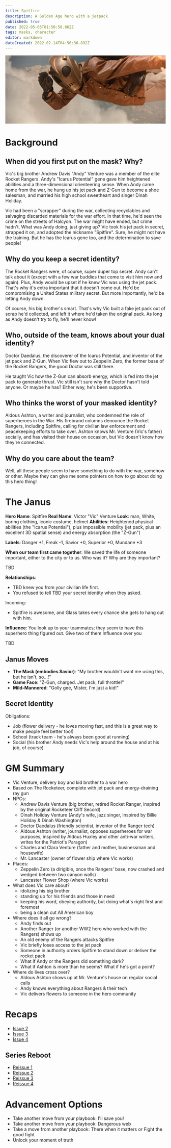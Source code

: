 ```yaml
---
title: Spitfire
description: A Golden Age hero with a jetpack
published: true
date: 2022-05-05T01:50:58.862Z
tags: masks, character
editor: markdown
dateCreated: 2022-02-14T04:56:36.892Z
---
```


![r91045.jpg](/r91045.jpg)

# Background

## When did you first put on the mask? Why?

Vic's big brother Andrew Davis "Andy" Venture was a member of the elite Rocket Rangers. Andy's "Icarus Potential" gene gave him heightened abilities and a three-dimensional orienteering sense. When Andy came home from the war, he hung up his jet pack and Z-Gun to become a shoe salesman, and married his high school sweetheart and singer Dinah Holiday.

Vic had been a "scrapper" during the war, collecting recyclables and salvaging discarded materials for the war effort. In that time, he'd seen the crime on the streets of Halcyon. The war might have ended, but crime hadn't. What was Andy doing, just giving up? Vic took his jet pack in secret, strapped it on, and adopted the nickname "Spitfire". Sure, he might not have the training. But he has the Icarus gene too, and the determination to save people!

## Why do you keep a secret identity?

The Rocket Rangers were, of course, super duper top secret. Andy can't talk about it (except with a few war buddies that come to visit him now and again). Plus, Andy would be upset if he knew Vic was using the jet pack. That's why it's extra important that it doesn't come out. He'd be compromising a United States military secret. But more importantly, he'd be letting Andy down.

Of course, his big brother's smart. That's why Vic built a fake jet pack out of scrap he'd collected, and left it where he'd taken the original pack. As long as Andy doesn't try to fly, he'll never know!

## Who, outside of the team, knows about your dual identity?
Doctor Daedalus, the discoverer of the Icarus Potential, and inventor of the jet pack and Z-Gun. When Vic flew out to Zeppelin Zero, the former base of the Rocket Rangers, the good Doctor was still there. 

He taught Vic how the Z-Gun can absorb energy, which is fed into the jet pack to generate thrust. Vic still isn't sure why the Doctor hasn't told anyone. Or maybe he has? Either way, he's been supportive.

## Who thinks the worst of your masked identity?
Aldous Ashton, a writer and journalist, who condemned the role of superheroes in the War. His firebrand columns denounce the Rocket Rangers, including Spitfire, calling for civilian law enforcement and peacekeeping efforts to take over. Ashton knows Mr. Venture (Vic's father) socially, and has visited their house on occasion, but Vic doesn't know how they're connected.

## Why do you care about the team?
Well, all these people seem to have something to do with the war, somehow or other. Maybe they can give me some pointers on how to go about doing this hero thing!

# The Janus
**Hero Name**: Spitfire
**Real Name**: Victor "Vic" Venture
**Look**: man, White, boring clothing, iconic costume, helmet
**Abilities**: Heightened physical abilities (the "Icarus Potential"), plus impossible mobility (jet pack, plus an excellent 3D spatial sense) and energy absorption (the "Z-Gun")

**Labels**: Danger +1, Freak -1, Savior +0, Superior +0, Mundane +3

**When our team first came together**: We saved the life of someone important, either to the city or to us. Who was it? Why are they 
important?

TBD

**Relationships**:
- TBD knew you from your civilian life first.
- You refused to tell TBD your secret identity when they asked.

Incoming:
- Spitfire is awesome, and Glass takes every chance she gets to hang out with him.

**Influence**: You look up to your teammates; they seem to have this superhero thing figured out. Give two of them Influence over you

TBD

## Janus Moves

- **The Mask (embodies Savior)**: "My brother wouldn't want me using this, but he isn't, so...!"
- **Game Face**: "Z-Gun, charged. Jet pack, full throttle!"
- **Mild-Mannered**: "Golly gee, Mister, I'm just a kid!"

## Secret Identity

Obligations:

- Job (flower delivery - he loves moving fast, and this is a great way to make people feel better too!)
- School (track team - he's always been good at running)
- Social (his brother Andy needs Vic's help around the house and at his job, of course)

# GM Summary

* Vic Venture, delivery boy and kid brother to a war hero
* Based on The Rocketeer, complete with jet pack and energy-draining ray gun
* NPCs:
  * Andrew Davis Venture (big brother, retired Rocket Ranger, inspired by the original Rocketeer Cliff Secord)
  * Dinah Holiday Venture (Andy's wife, jazz singer, inspired by Billie Holiday & Dinah Washington)
  * Doctor Daedalus (friendly scientist, inventor of the Ranger tech)
  * Aldous Ashton (writer, journalist, opposes superheroes for war purposes, inspired by Aldous Huxley and other anti-war writers, writes for the Patriot's Paragon)
  * Charles and Clara Venture (father and mother, businessman and housewife)
  * Mr. Lancaster (owner of flower ship where Vic works)
* Places:
  * Zeppelin Zero (a dirigible, once the Rangers' base, now crashed and wedged between two canyon walls)
  * Lancaster Flower Shop (where Vic works)
* What does Vic care about?
  * idolizing his big brother
  * standing up for his friends and those in need
  * keeping his word, obeying authority, but doing what's right first and foremost
  * being a clean cut All American boy
* Where does it all go wrong?
  * Andy finds out
  * Another Ranger (or another WW2 hero who worked with the Rangers) shows up
  * An old enemy of the Rangers attacks Spitfire
  * Vic briefly loses access to the jet pack
  * Someone in authority orders Spitfire to stand down or deliver the rocket pack
  * What if Andy or the Rangers did something dark?
  * What if Ashton is more than he seems? What if he's got a point?
* Where do lives cross over?
  * Aldous Ashton shows up at Mr. Venture's house on regular social calls
  * Andy knows everything about Rangers & their tech
  * Vic delivers flowers to someone in the hero community
  
# Recaps

* [Issue 2](/compleat-villain/masks-heroes/spitfire/issue-2)
* [Issue 3](/compleat-villain/masks-heroes/spitfire/issue-3)
* [Issue 4](/compleat-villain/masks-heroes/spitfire/issue-4)

## Series Reboot

* [Reissue 1](/compleat-villain/masks-heroes/spitfire/reissue-1)
* [Reissue 2](/compleat-villain/masks-heroes/spitfire/reissue-2)
* [Reissue 3](/compleat-villain/masks-heroes/spitfire/reissue-3)
* [Reissue 4](/compleat-villain/masks-heroes/spitfire/reissue-4)

# Advancement Options

* Take another move from your playbook: I'll save you!
* Take another move from your playbook: Dangerous web
* Take a move from another playbook: There when it matters or Fight the good fight
* Unlock your moment of truth